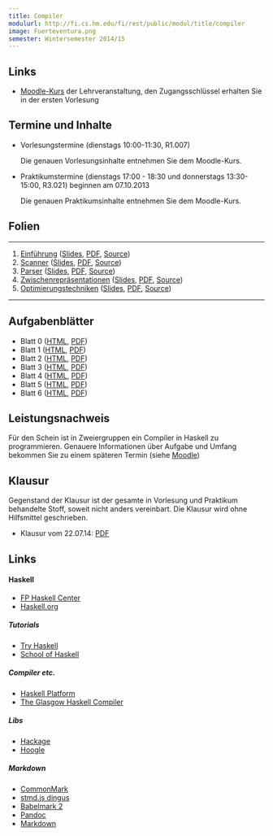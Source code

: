 ```yaml
---
title: Compiler
modulurl: http://fi.cs.hm.edu/fi/rest/public/modul/title/compiler
image: Fuerteventura.png
semester: Wintersemester 2014/15
---
```


<div class="row">
<div class="span6">

## Links

-   [Moodle-Kurs](https://moodle.hm.edu/course/view.php?id=5448) der Lehrveranstaltung,
    den Zugangsschlüssel erhalten Sie in der ersten Vorlesung

## Termine und Inhalte

-   Vorlesungstermine (dienstags 10:00-11:30, R1.007)

    Die genauen Vorlesungsinhalte entnehmen Sie dem Moodle-Kurs.

-   Praktikumstermine (dienstags 17:00 - 18:30 und donnerstags 13:30-15:00, R3.021) beginnen am
    07.10.2013

    Die genauen Praktikumsinhalte entnehmen Sie dem Moodle-Kurs.

## Folien

--- ------------------------------------------------------------------------------------------ -------------------------------------------------------------------------------------------------------------------------------------------------
1.  [Einführung](/lectures/compiler/html/01_Einfuehrung.html)                                  ([Slides](/lectures/compiler/presentation/01_Einfuehrung.html), [PDF](/lectures/compiler/pdf/01_Einfuehrung.pdf), [Source](https://github.com/obcode/compiler/blob/master/01_Einfuehrung.txt))
2.  [Scanner](/lectures/compiler/html/02_Scanner.html)                                         ([Slides](/lectures/compiler/presentation/02_Scanner.html), [PDF](/lectures/compiler/pdf/02_Scanner.pdf), [Source](https://github.com/obcode/compiler/blob/master/02_Scanner.txt))
3.  [Parser](/lectures/compiler/html/03_Parser.html)                                           ([Slides](/lectures/compiler/presentation/03_Parser.html), [PDF](/lectures/compiler/pdf/03_Parser.pdf), [Source](https://github.com/obcode/compiler/blob/master/03_Parser.txt))
4.  [Zwischenrepräsentationen](/lectures/compiler/html/04_Zwischenrepraesentationen.html)      ([Slides](/lectures/compiler/presentation/04_Zwischenrepraesentationen.html), [PDF](/lectures/compiler/pdf/04_Zwischenrepraesentationen.pdf), [Source](https://github.com/obcode/compiler/blob/master/04_Zwischenrepraesentationen.txt))
5.  [Optimierungstechniken](/lectures/compiler/html/05_Optimierungstechniken.html)             ([Slides](/lectures/compiler/presentation/05_Optimierungstechniken.html), [PDF](/lectures/compiler/pdf/05_Optimierungstechniken.pdf), [Source](https://github.com/obcode/compiler/blob/master/05_Optimierungstechniken.txt))
--- ------------------------------------------------------------------------------------------ -------------------------------------------------------------------------------------------------------------------------------------------------

## Aufgabenblätter

-   Blatt 0 ([HTML](/lectures/compiler/html/Blatt00.html),
             [PDF](/lectures/compiler/pdf/Blatt00.pdf))
-   Blatt 1 ([HTML](/lectures/compiler/html/Blatt01.html),
             [PDF](/lectures/compiler/pdf/Blatt01.pdf))
-   Blatt 2 ([HTML](/lectures/compiler/html/Blatt02.html),
             [PDF](/lectures/compiler/pdf/Blatt02.pdf))
-   Blatt 3 ([HTML](/lectures/compiler/html/Blatt03.html),
             [PDF](/lectures/compiler/pdf/Blatt03.pdf))
-   Blatt 4 ([HTML](/lectures/compiler/html/Blatt04.html),
             [PDF](/lectures/compiler/pdf/Blatt04.pdf))
-   Blatt 5 ([HTML](/lectures/compiler/html/Blatt05.html),
             [PDF](/lectures/compiler/pdf/Blatt05.pdf))
-   Blatt 6 ([HTML](/lectures/compiler/html/Blatt06.html),
             [PDF](/lectures/compiler/pdf/Blatt06.pdf))

</div>
<div class="span6">

## Leistungsnachweis

Für den Schein ist in Zweiergruppen ein Compiler in Haskell zu programmieren.
Genauere Informationen über Aufgabe und Umfang bekommen Sie zu einem späteren
Termin (siehe [Moodle](https://moodle.hm.edu/course/view.php?id=5448))

## Klausur

Gegenstand der Klausur ist der gesamte in Vorlesung und Praktikum
behandelte Stoff, soweit nicht anders vereinbart. Die Klausur
wird ohne Hilfsmittel geschrieben.


-   Klausur vom 22.07.14: [PDF](/lectures/compiler/pdf/KlausurSS14.pdf)

## Links

#### Haskell

-   [FP Haskell Center](https://www.fpcomplete.com/)
-   [Haskell.org](http://haskell.org/)

##### Tutorials

-   [Try Haskell](http://tryhaskell.org/)
-   [School of Haskell](https://haskell.fpcomplete.com/school)

##### Compiler etc.

-   [Haskell Platform](http://www.haskell.org/platform/)
-   [The Glasgow Haskell Compiler](http://www.haskell.org/ghc/)

##### Libs

-   [Hackage](http://hackage.haskell.org/)
-   [Hoogle](http://www.haskell.org/hoogle/)

##### Markdown

-   [CommonMark](http://commonmark.org/)
-   [stmd.js dingus](http://jgm.github.io/stmd/js/)
-   [Babelmark 2](http://johnmacfarlane.net/babelmark2/)
-   [Pandoc](http://johnmacfarlane.net/pandoc/)
-   [Markdown](http://daringfireball.net/projects/markdown/)


</div>
</div>
